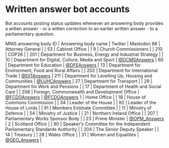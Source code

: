 # Written answer bot accounts

Bot accounts posting status updates whenever an answering body provides a witten answer - or a witten correction to an earlier written answer - to a parliamentary question.

MNIS answering body ID | Answering body name | Twitter | Mastodon
88 | Attorney General | |
53 | Cabinet Office | |
9 | Church Commissioners | |
210 | COP26 | |
201 | Department for Business, Energy and Industrial Strategy | |
10 | Department for Digital, Culture, Media and Sport | [@DCMSAnswers](https://twitter.com/DCMSAnswers) |
60 | Department for Education | [@DFEAnswers](https://twitter.com/DFEAnswers) |
13 | Department for Environment, Food and Rural Affairs | |
202 | Department for International Trade | [@DITAnswers](https://twitter.com/DITAnswers) |
211 | Department for Levelling Up, Housing and Communities | [@LUHCAnswers](https://twitter.com/LUHCAnswers) |
27 | Department for Transport | |
29 | Department for Work and Pensions | |
17 | Department of Health and Social Care | |
208 | Foreign, Commonwealth and Development Office | [@FCDOAnswers](https://twitter.com/FCDOAnswers) | [@FCDOAnswers](https://botsin.space/@FCDOAnswers)
1 | Home Office |  |
18 | House of Commons Commission | |
34 | Leader of the House | |
92 | Leader of the House of Lords | |
91 | Members Estimate Committee | |
11 | Ministry of Defence | |
54 | Ministry of Justice | |
21 | Northern Ireland Office | |
207 | Parliamentary Works Sponsor Body | |
23 | Prime Minister | [@OPM_Answers](https://twitter.com/OPM_Answers) |
2 | Scotland Office | |
90 | Speaker's Committee for the Independent Parliamentary Standards Authority | |
204 | The Senior Deputy Speaker | |
14 | Treasury | |
28 | Wales Office | |
31 | Women and Equalities | [@GEO_Answers](https://twitter.com/GEO_Answers) |